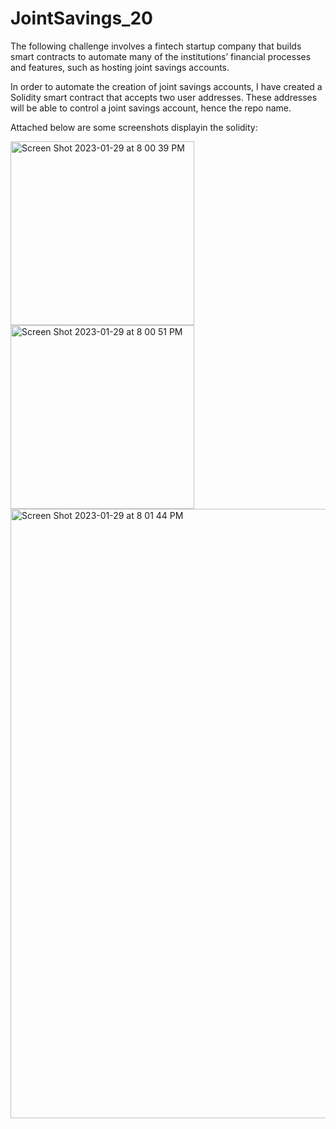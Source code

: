 # JointSavings_20

The following challenge involves a fintech startup company that builds smart contracts to automate many of the institutions’ financial processes and features, such as hosting joint savings accounts.

In order to automate the creation of joint savings accounts, I have created a Solidity smart contract that accepts two user addresses. These addresses will be able to control a joint savings account, hence the repo name. 

Attached below are some screenshots displayin the solidity:

<img width="294" alt="Screen Shot 2023-01-29 at 8 00 39 PM" src="https://user-images.githubusercontent.com/111773401/218364047-67a054a1-9033-4542-b613-6ac478c3c1d1.png">
<img width="294" alt="Screen Shot 2023-01-29 at 8 00 51 PM" src="https://user-images.githubusercontent.com/111773401/218364050-eddaa5e8-7b23-4b1f-9d33-dc5217c09a74.png">
<img width="975" alt="Screen Shot 2023-01-29 at 8 01 44 PM" src="https://user-images.githubusercontent.com/111773401/218364051-918613fb-c56d-46b3-ad59-4af0b9816633.png">
